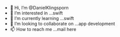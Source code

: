 - 👋 Hi, I’m @DanielKlingsporn
- 👀 I’m interested in ...swift
- 🌱 I’m currently learning ...swift
- 💞️ I’m looking to collaborate on ...app development
- 📫 How to reach me ...mail here

<!---
DanielKlingsporn/DanielKlingsporn is a ✨ special ✨ repository because its `README.md` (this file) appears on your GitHub profile.
You can click the Preview link to take a look at your changes.
--->
